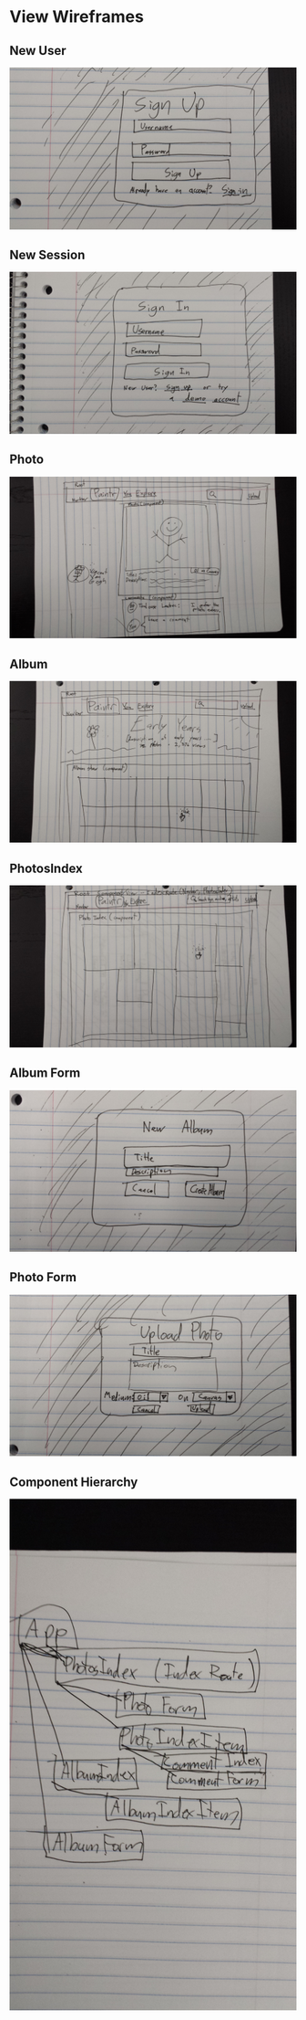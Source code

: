 # View Wireframes

## New User
![new-user]

## New Session
![new-session]

## Photo
![photo]

## Album
![album]

## PhotosIndex
![photo-index]

## Album Form
![album-form]

## Photo Form
![photo-form]

## Component Hierarchy
![component-hierarchy]

[new-user]: ./wireframes/new_user.jpg
[new-session]: ./wireframes/new_session.jpg
[photo]: ./wireframes/photo.jpg
[album]: ./wireframes/album.jpg
[photo-index]: ./wireframes/photo_index.jpg
[album-form]: ./wireframes/album_form.jpg
[photo-form]: ./wireframes/photo_form.jpg
[component-hierarchy]: ./wireframes/component_hierarchy.jpg
